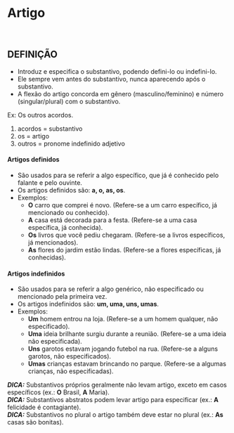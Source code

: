# Artigo

<br>

## DEFINIÇÃO
* Introduz e especifica o substantivo, podendo defini-lo ou indefini-lo. 
* Ele sempre vem antes do substantivo, nunca aparecendo após o substantivo.
* A flexão do artigo concorda em gênero (masculino/feminino) e número (singular/plural) com o substantivo.

Ex: Os outros acordos.
1. acordos = substantivo
2. os = artigo
3. outros = pronome indefinido adjetivo

#### Artigos definidos
* São usados para se referir a algo específico, que já é conhecido pelo falante e pelo ouvinte.
* Os artigos definidos são: **a, o, as, os**.
* Exemplos:
  - **O** carro que comprei é novo. (Refere-se a um carro específico, já mencionado ou conhecido).
  - **A** casa está decorada para a festa. (Refere-se a uma casa específica, já conhecida).
  - **Os** livros que você pediu chegaram. (Refere-se a livros específicos, já mencionados).
  - **As** flores do jardim estão lindas. (Refere-se a flores específicas, já conhecidas).

#### Artigos indefinidos
* São usados para se referir a algo genérico, não especificado ou mencionado pela primeira vez.
* Os artigos indefinidos são: **um, uma, uns, umas**.
* Exemplos:
  - **Um** homem entrou na loja. (Refere-se a um homem qualquer, não especificado).
  - **Uma** ideia brilhante surgiu durante a reunião. (Refere-se a uma ideia não especificada).
  - **Uns** garotos estavam jogando futebol na rua. (Refere-se a alguns garotos, não especificados).
  - **Umas** crianças estavam brincando no parque. (Refere-se a algumas crianças, não especificadas).

***DICA:*** Substantivos próprios geralmente não levam artigo, exceto em casos específicos (ex.: **O** Brasil, **A** Maria).  
***DICA:*** Substantivos abstratos podem levar artigo para especificar (ex.: **A** felicidade é contagiante).  
***DICA:*** Substantivos no plural o artigo também deve estar no plural (ex.: **As** casas são bonitas).  
